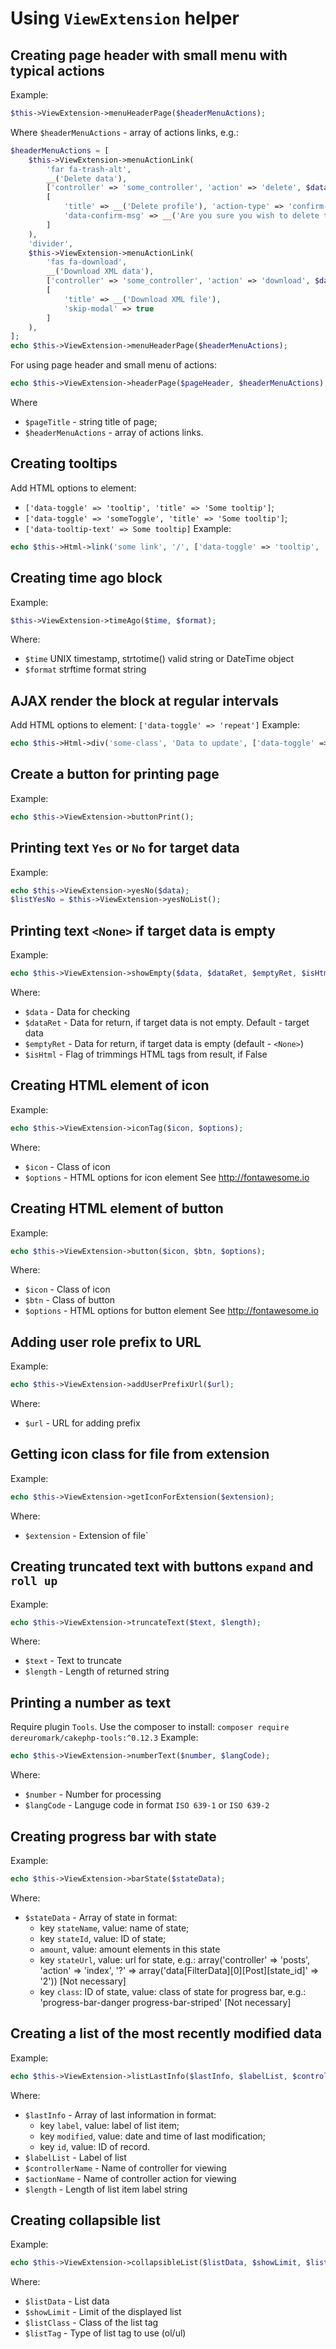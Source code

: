 # Using `ViewExtension` helper

## Creating page header with small menu with typical actions

Example:

```php
$this->ViewExtension->menuHeaderPage($headerMenuActions);
```
Where `$headerMenuActions` - array of actions links, e.g.:

```php
$headerMenuActions = [
    $this->ViewExtension->menuActionLink(
        'far fa-trash-alt',
        __('Delete data'),
        ['controller' => 'some_controller', 'action' => 'delete', $data['SomeModel']['id']],
        [
            'title' => __('Delete profile'), 'action-type' => 'confirm-post',
            'data-confirm-msg' => __('Are you sure you wish to delete this data?'),
        ]
    ),
    'divider',
    $this->ViewExtension->menuActionLink(
        'fas fa-download',
        __('Download XML data'),
        ['controller' => 'some_controller', 'action' => 'download', $data['SomeModel']['id'], 'ext' => 'xml'],
        [
            'title' => __('Download XML file'),
            'skip-modal' => true
        ]
    ),
];
echo $this->ViewExtension->menuHeaderPage($headerMenuActions);
```

For using page header and small menu of actions:

```php
echo $this->ViewExtension->headerPage($pageHeader, $headerMenuActions);
```

Where
- `$pageTitle` - string title of page;
- `$headerMenuActions` - array of actions links.

## Creating tooltips

Add HTML options to element:
- `['data-toggle' => 'tooltip', 'title' => 'Some tooltip']`;
- `['data-toggle' => 'someToggle', 'title' => 'Some tooltip']`;
- `['data-tooltip-text' => Some tooltip]`
Example:

```php
echo $this->Html->link('some link', '/', ['data-toggle' => 'tooltip', 'title' => 'Some tooltip']);
```

## Creating time ago block

Example:

```php
$this->ViewExtension->timeAgo($time, $format);
```
Where:
- `$time` UNIX timestamp, strtotime() valid string or DateTime object
- `$format` strftime format string

## AJAX render the block at regular intervals

Add HTML options to element: `['data-toggle' => 'repeat']`
Example:

```php
echo $this->Html->div('some-class', 'Data to update', ['data-toggle' => 'repeat']);
```

## Create a button for printing page

Example:

```php
echo $this->ViewExtension->buttonPrint();
```

## Printing text `Yes` or `No` for target data

Example:

```php
echo $this->ViewExtension->yesNo($data);
$listYesNo = $this->ViewExtension->yesNoList();
```

## Printing text `<None>` if target data is empty

Example:

```php
echo $this->ViewExtension->showEmpty($data, $dataRet, $emptyRet, $isHtml);
```

Where:
- `$data` - Data for checking
- `$dataRet` - Data for return, if target data is not empty. Default - target data
- `$emptyRet` - Data for return, if target data is empty (default - `<None>`)
- `$isHtml` - Flag of trimmings HTML tags from result, if False

## Creating HTML element of icon

Example:

```php
echo $this->ViewExtension->iconTag($icon, $options);
```

Where:
- `$icon` - Class of icon
- `$options` - HTML options for icon element
See http://fontawesome.io

## Creating HTML element of button

Example:

```php
echo $this->ViewExtension->button($icon, $btn, $options);
```

Where:
- `$icon` - Class of icon
- `$btn` - Class of button
- `$options` - HTML options for button element
See http://fontawesome.io

## Adding user role prefix to URL

Example:

```php
echo $this->ViewExtension->addUserPrefixUrl($url);
```

Where:
- `$url` - URL for adding prefix

## Getting icon class for file from extension

Example:

```php
echo $this->ViewExtension->getIconForExtension($extension);
```

Where:
- `$extension` - Extension of file`

## Creating truncated text with buttons `expand` and `roll up`

Example:

```php
echo $this->ViewExtension->truncateText($text, $length);
```

Where:
- `$text` - Text to truncate
- `$length` - Length of returned string

## Printing a number as text

Require plugin `Tools`. Use the composer to install:
`composer require dereuromark/cakephp-tools:^0.12.3`
Example:

```php
echo $this->ViewExtension->numberText($number, $langCode);
```

Where:
- `$number` - Number for processing
- `$langCode` - Languge code in format `ISO 639-1` or `ISO 639-2`

## Creating progress bar with state

Example:

```php
echo $this->ViewExtension->barState($stateData);
```

Where:
- `$stateData` - Array of state in format:
   * key `stateName`, value: name of state;
   * key `stateId`, value: ID of state;
   * `amount`, value: amount elements in this state
   * key `stateUrl`, value: url for state, e.g.:
     array('controller' => 'posts', 'action' => 'index', '?' => array('data[FilterData][0][Post][state_id]' => '2')) [Not necessary]
   * key `class`: ID of state, value: class of state for progress bar,
     e.g.: 'progress-bar-danger progress-bar-striped' [Not necessary]

## Creating a list of the most recently modified data

Example:

```php
echo $this->ViewExtension->listLastInfo($lastInfo, $labelList, $controllerName, $actionName, $length);
```

Where:
- `$lastInfo` - Array of last information in format:
   * key `label`, value: label of list item;
   * key `modified`, value: date and time of last modification;
   * key `id`, value: ID of record.
- `$labelList` - Label of list
- `$controllerName` -  Name of controller for viewing
- `$actionName` - Name of controller action for viewing
- `$length` - Length of list item label string

## Creating collapsible list

Example:

```php
echo $this->ViewExtension->collapsibleList($listData, $showLimit, $listClass, $listTag);
```

Where:
- `$listData` - List data
- `$showLimit` - Limit of the displayed list
- `$listClass` -  Class of the list tag
- `$listTag` - Type of list tag to use (ol/ul)
